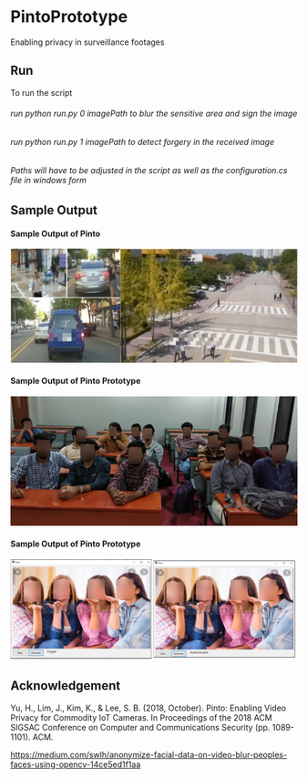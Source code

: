 # PintoPrototype
Enabling privacy in surveillance footages

## Run
To run the script<br/>
###### run python run.py 0 imagePath to blur the sensitive area and sign the image
###### run python run.py 1 imagePath to detect forgery in the received image
###### Paths will have to be adjusted in the script as well as the configuration.cs file in windows form

## Sample Output
#### Sample Output of Pinto
![Sample Output of Pinto](1.png)

#### Sample Output of Pinto Prototype
![Sample Output of Pinto Prototype](2.png)

#### Sample Output of Pinto Prototype
![Sample Output of Pinto Prototype](3.png)


## Acknowledgement

Yu, H., Lim, J., Kim, K., & Lee, S. B. (2018, October). Pinto: Enabling Video Privacy for Commodity IoT
Cameras. In Proceedings of the 2018 ACM SIGSAC Conference on Computer and Communications
Security (pp. 1089-1101). ACM. <br/>

https://medium.com/swlh/anonymize-facial-data-on-video-blur-peoples-faces-using-opencv-14ce5ed1f1aa
